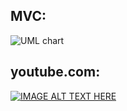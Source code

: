 ## MVC:
![UML chart](https://github.com/WebSkesh/MVC/blob/master/web/img/uml.psd)

## youtube.com:
[![IMAGE ALT TEXT HERE](https://img.youtube.com/vi/PMb9DsSyuPE/0.jpg)](https://www.youtube.com/watch?v=PMb9DsSyuPE)
